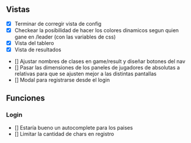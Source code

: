 ## Vistas

- [x] Terminar de corregir vista de config
- [x] Checkear la posibilidad de hacer los colores dinamicos segun quien gane en /leader (con las variables de css)
- [x] Vista del tablero
- [x] Vista de resultados
- [] Ajustar nombres de clases en game/result y diseñar botones del nav
- [] Pasar las dimensiones de los paneles de jugadores de absolutas a relativas para que se ajusten mejor a las distintas pantallas
- [] Modal para registrarse desde el login

## Funciones

### Login

- [] Estaría bueno un autocomplete para los paises
- [] Limitar la cantidad de chars en registro
